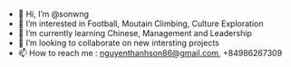 - 👋 Hi, I’m @sonwng
- 👀 I’m interested in Football, Moutain Climbing, Culture Exploration 
- 🌱 I’m currently learning Chinese, Management and Leadership 
- 💞️ I’m looking to collaborate on new intersting projects 
- 📫 How to reach me : nguyenthanhson86@gmail.com, +84986267309

<!---
sonwng/sonwng is a ✨ special ✨ repository because its `README.md` (this file) appears on your GitHub profile.
You can click the Preview link to take a look at your changes.
--->
